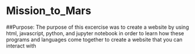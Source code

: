 # Mission_to_Mars
##Purpose: The purpose of this excercise was to create a website by using html, javascript, python, and jupyter notebook in order to learn how these programs and languages come together to create a website that you can interact with
